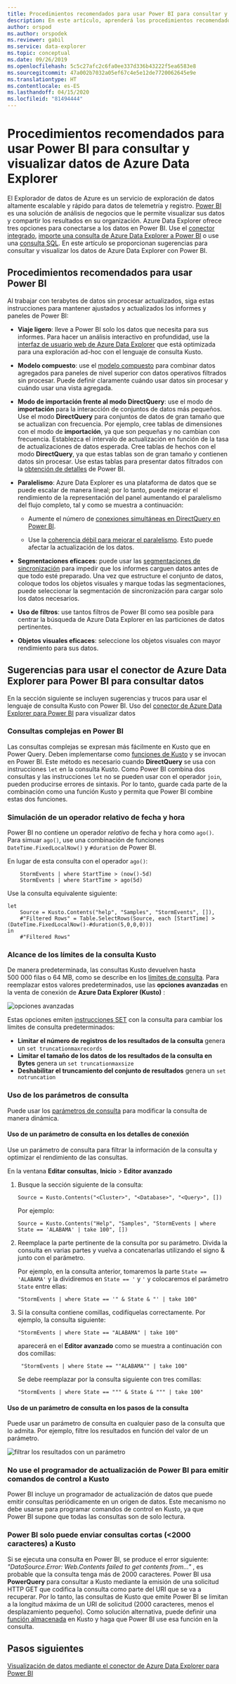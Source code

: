 ```yaml
---
title: Procedimientos recomendados para usar Power BI para consultar y visualizar datos de Azure Data Explorer
description: En este artículo, aprenderá los procedimientos recomendados para usar Power BI para consultar y visualizar los datos de Azure Data Explorer.
author: orspod
ms.author: orspodek
ms.reviewer: gabil
ms.service: data-explorer
ms.topic: conceptual
ms.date: 09/26/2019
ms.openlocfilehash: 5c5c27afc2c6fa0ee337d336b43222f5ea6583e8
ms.sourcegitcommit: 47a002b7032a05ef67c4e5e12de7720062645e9e
ms.translationtype: HT
ms.contentlocale: es-ES
ms.lasthandoff: 04/15/2020
ms.locfileid: "81494444"
---
```

# <a name="best-practices-for-using-power-bi-to-query-and-visualize-azure-data-explorer-data"></a>Procedimientos recomendados para usar Power BI para consultar y visualizar datos de Azure Data Explorer

El Explorador de datos de Azure es un servicio de exploración de datos altamente escalable y rápido para datos de telemetría y registro. [Power BI](https://docs.microsoft.com/power-bi/) es una solución de análisis de negocios que le permite visualizar sus datos y compartir los resultados en su organización. Azure Data Explorer ofrece tres opciones para conectarse a los datos en Power BI. Use el [conector integrado](power-bi-connector.md), [importe una consulta de Azure Data Explorer a Power BI](power-bi-imported-query.md) o use una [consulta SQL](power-bi-sql-query.md). En este artículo se proporcionan sugerencias para consultar y visualizar los datos de Azure Data Explorer con Power BI. 

## <a name="best-practices-for-using-power-bi"></a>Procedimientos recomendados para usar Power BI 

Al trabajar con terabytes de datos sin procesar actualizados, siga estas instrucciones para mantener ajustados y actualizados los informes y paneles de Power BI:

* **Viaje ligero**: lleve a Power BI solo los datos que necesita para sus informes. Para hacer un análisis interactivo en profundidad, use la [interfaz de usuario web de Azure Data Explorer](web-query-data.md) que está optimizada para una exploración ad-hoc con el lenguaje de consulta Kusto.

* **Modelo compuesto**: use el [modelo compuesto](https://docs.microsoft.com/power-bi/desktop-composite-models) para combinar datos agregados para paneles de nivel superior con datos operativos filtrados sin procesar. Puede definir claramente cuándo usar datos sin procesar y cuándo usar una vista agregada. 

* **Modo de importación frente al modo DirectQuery**: use el modo de **importación** para la interacción de conjuntos de datos más pequeños. Use el modo **DirectQuery** para conjuntos de datos de gran tamaño que se actualizan con frecuencia. Por ejemplo, cree tablas de dimensiones con el modo de **importación**, ya que son pequeñas y no cambian con frecuencia. Establezca el intervalo de actualización en función de la tasa de actualizaciones de datos esperada. Cree tablas de hechos con el modo **DirectQuery**, ya que estas tablas son de gran tamaño y contienen datos sin procesar. Use estas tablas para presentar datos filtrados con la [obtención de detalles](https://docs.microsoft.com/power-bi/desktop-drillthrough) de Power BI.

* **Paralelismo**: Azure Data Explorer es una plataforma de datos que se puede escalar de manera lineal; por lo tanto, puede mejorar el rendimiento de la representación del panel aumentando el paralelismo del flujo completo, tal y como se muestra a continuación:

   * Aumente el número de [conexiones simultáneas en DirectQuery en Power BI](https://docs.microsoft.com/power-bi/desktop-directquery-about#maximum-number-of-connections-option-for-directquery).

   * Use la [coherencia débil para mejorar el paralelismo](kusto/concepts/queryconsistency.md). Esto puede afectar la actualización de los datos.

* **Segmentaciones eficaces**: puede usar las [segmentaciones de sincronización](https://docs.microsoft.com/power-bi/visuals/power-bi-visualization-slicers#sync-and-use-slicers-on-other-pages) para impedir que los informes carguen datos antes de que todo esté preparado. Una vez que estructure el conjunto de datos, coloque todos los objetos visuales y marque todas las segmentaciones, puede seleccionar la segmentación de sincronización para cargar solo los datos necesarios.

* **Uso de filtros**: use tantos filtros de Power BI como sea posible para centrar la búsqueda de Azure Data Explorer en las particiones de datos pertinentes.

* **Objetos visuales eficaces**: seleccione los objetos visuales con mayor rendimiento para sus datos.

## <a name="tips-for-using-the-azure-data-explorer-connector-for-power-bi-to-query-data"></a>Sugerencias para usar el conector de Azure Data Explorer para Power BI para consultar datos

En la sección siguiente se incluyen sugerencias y trucos para usar el lenguaje de consulta Kusto con Power BI. Uso del [conector de Azure Data Explorer para Power BI](power-bi-connector.md) para visualizar datos

### <a name="complex-queries-in-power-bi"></a>Consultas complejas en Power BI

Las consultas complejas se expresan más fácilmente en Kusto que en Power Query. Deben implementarse como [funciones de Kusto](kusto/query/functions/index.md) y se invocan en Power BI. Este método es necesario cuando **DirectQuery** se usa con instrucciones `let` en la consulta Kusto. Como Power BI combina dos consultas y las instrucciones `let` no se pueden usar con el operador `join`, pueden producirse errores de sintaxis. Por lo tanto, guarde cada parte de la combinación como una función Kusto y permita que Power BI combine estas dos funciones.

### <a name="how-to-simulate-a-relative-date-time-operator"></a>Simulación de un operador relativo de fecha y hora

Power BI no contiene un operador *relativo* de fecha y hora como `ago()`.
Para simuar `ago()`, use una combinación de funciones `DateTime.FixedLocalNow()` y `#duration` de Power BI.

En lugar de esta consulta con el operador `ago()`:

```kusto
    StormEvents | where StartTime > (now()-5d)
    StormEvents | where StartTime > ago(5d)
``` 

Use la consulta equivalente siguiente:

```powerquery-m
let
    Source = Kusto.Contents("help", "Samples", "StormEvents", []),
    #"Filtered Rows" = Table.SelectRows(Source, each [StartTime] > (DateTime.FixedLocalNow()-#duration(5,0,0,0)))
in
    #"Filtered Rows"
```

### <a name="reaching-kusto-query-limits"></a>Alcance de los límites de la consulta Kusto 

De manera predeterminada, las consultas Kusto devuelven hasta 500 000 filas o 64 MB, como se describe en los [límites de consulta](kusto/concepts/querylimits.md). Para reemplazar estos valores predeterminados, use las **opciones avanzadas** en la venta de conexión de **Azure Data Explorer (Kusto)** :

![opciones avanzadas](media/power-bi-best-practices/advanced-options.png)

Estas opciones emiten [instrucciones SET](kusto/query/setstatement.md) con la consulta para cambiar los límites de consulta predeterminados:

  * **Limitar el número de registros de los resultados de la consulta** genera un `set truncationmaxrecords`
  * **Limitar el tamaño de los datos de los resultados de la consulta en Bytes** genera un `set truncationmaxsize`
  * **Deshabilitar el truncamiento del conjunto de resultados** genera un `set notruncation`

### <a name="using-query-parameters"></a>Uso de los parámetros de consulta

Puede usar los [parámetros de consulta](kusto/query/queryparametersstatement.md) para modificar la consulta de manera dinámica. 

#### <a name="using-a-query-parameter-in-the-connection-details"></a>Uso de un parámetro de consulta en los detalles de conexión

Use un parámetro de consulta para filtrar la información de la consulta y optimizar el rendimiento de las consultas.
 
En la ventana **Editar consultas**, **Inicio** > **Editor avanzado**

1. Busque la sección siguiente de la consulta:

    ```powerquery-m
    Source = Kusto.Contents("<Cluster>", "<Database>", "<Query>", [])
    ```
   
   Por ejemplo:

    ```powerquery-m
    Source = Kusto.Contents("Help", "Samples", "StormEvents | where State == 'ALABAMA' | take 100", [])
    ```

1. Reemplace la parte pertinente de la consulta por su parámetro. Divida la consulta en varias partes y vuelva a concatenarlas utilizando el signo & junto con el parámetro.

   Por ejemplo, en la consulta anterior, tomaremos la parte `State == 'ALABAMA'` y la dividiremos en `State == '` y `'` y colocaremos el parámetro `State` entre ellas:
   
    ```kusto
    "StormEvents | where State == '" & State & "' | take 100"
    ```

1. Si la consulta contiene comillas, codifíquelas correctamente. Por ejemplo, la consulta siguiente: 

   ```kusto
   "StormEvents | where State == "ALABAMA" | take 100" 
   ```

   aparecerá en el **Editor avanzado** como se muestra a continuación con dos comillas:

   ```kusto
    "StormEvents | where State == ""ALABAMA"" | take 100"
   ```

   Se debe reemplazar por la consulta siguiente con tres comillas:

   ```kusto
   "StormEvents | where State == """ & State & """ | take 100"
   ```

#### <a name="use-a-query-parameter-in-the-query-steps"></a>Uso de un parámetro de consulta en los pasos de la consulta

Puede usar un parámetro de consulta en cualquier paso de la consulta que lo admita. Por ejemplo, filtre los resultados en función del valor de un parámetro.

![filtrar los resultados con un parámetro](media/power-bi-best-practices/filter-using-parameter.png)

### <a name="dont-use-power-bi-data-refresh-scheduler-to-issue-control-commands-to-kusto"></a>No use el programador de actualización de Power BI para emitir comandos de control a Kusto

Power BI incluye un programador de actualización de datos que puede emitir consultas periódicamente en un origen de datos. Este mecanismo no debe usarse para programar comandos de control en Kusto, ya que Power BI supone que todas las consultas son de solo lectura.

### <a name="power-bi-can-send-only-short-lt2000-characters-queries-to-kusto"></a>Power BI solo puede enviar consultas cortas (&lt;2000 caracteres) a Kusto

Si se ejecuta una consulta en Power BI, se produce el error siguiente: _"DataSource.Error: Web.Contents failed to get contents from..."_ , es probable que la consulta tenga más de 2000 caracteres. Power BI usa **PowerQuery** para consultar a Kusto mediante la emisión de una solicitud HTTP GET que codifica la consulta como parte del URI que se va a recuperar. Por lo tanto, las consultas de Kusto que emite Power BI se limitan a la longitud máxima de un URI de solicitud (2000 caracteres, menos el desplazamiento pequeño). Como solución alternativa, puede definir una [función almacenada](kusto/query/schema-entities/stored-functions.md) en Kusto y haga que Power BI use esa función en la consulta.

## <a name="next-steps"></a>Pasos siguientes

[Visualización de datos mediante el conector de Azure Data Explorer para Power BI](power-bi-connector.md)




